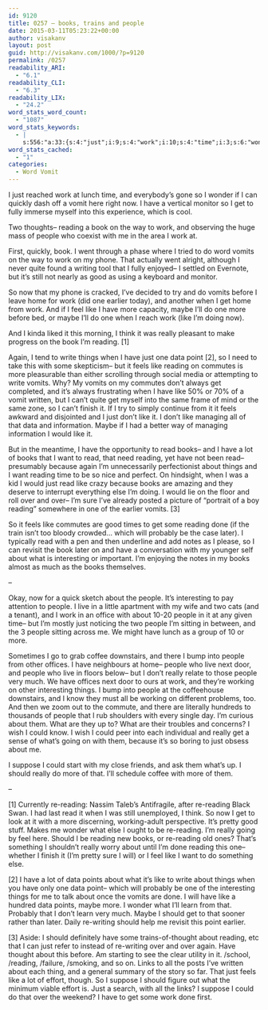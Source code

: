 ```yaml
---
id: 9120
title: 0257 – books, trains and people
date: 2015-03-11T05:23:22+00:00
author: visakanv
layout: post
guid: http://visakanv.com/1000/?p=9120
permalink: /0257
readability_ARI:
  - "6.1"
readability_CLI:
  - "6.3"
readability_LIX:
  - "24.2"
word_stats_word_count:
  - "1087"
word_stats_keywords:
  - |
    s:556:"a:33:{s:4:"just";i:9;s:4:"work";i:10;s:4:"time";i:3;s:6:"wonder";i:3;s:7:"reading";i:15;s:4:"book";i:4;s:6:"people";i:12;s:6:"vomits";i:6;s:7:"writing";i:3;s:4:"good";i:3;s:4:"home";i:3;s:7:"earlier";i:3;s:4:"feel";i:3;s:4:"like";i:13;s:5:"maybe";i:5;s:4:"i'll";i:4;s:6:"really";i:6;s:5:"write";i:3;s:6:"things";i:5;s:4:"data";i:5;s:5:"point";i:3;s:5:"feels";i:4;s:8:"commutes";i:3;s:4:"read";i:6;s:5:"books";i:6;s:4:"want";i:3;s:7:"because";i:3;s:8:"probably";i:3;s:5:"later";i:3;s:11:"interesting";i:4;s:4:"live";i:3;s:7:"working";i:3;s:7:"suppose";i:3;}";
word_stats_cached:
  - "1"
categories:
  - Word Vomit
---
```

I just reached work at lunch time, and everybody&#8217;s gone so I wonder if I can quickly dash off a vomit here right now. I have a vertical monitor so I get to fully immerse myself into this experience, which is cool. 

Two thoughts– reading a book on the way to work, and observing the huge mass of people who coexist with me in the area I work at.

First, quickly, book. I went through a phase where I tried to do word vomits on the way to work on my phone. That actually went alright, although I never quite found a writing tool that I fully enjoyed– I settled on Evernote, but it&#8217;s still not nearly as good as using a keyboard and monitor. 

So now that my phone is cracked, I&#8217;ve decided to try and do vomits before I leave home for work (did one earlier today), and another when I get home from work. And if I feel like I have more capacity, maybe I&#8217;ll do one more before bed, or maybe I&#8217;ll do one when I reach work (like I&#8217;m doing now).

And I kinda liked it this morning, I think it was really pleasant to make progress on the book I&#8217;m reading. [1] 

Again, I tend to write things when I have just one data point [2], so I need to take this with some skepticism– but it feels like reading on commutes is more pleasurable than either scrolling through social media or attempting to write vomits. Why? My vomits on my commutes don&#8217;t always get completed, and it&#8217;s always frustrating when I have like 50% or 70% of a vomit written, but I can&#8217;t quite get myself into the same frame of mind or the same zone, so I can&#8217;t finish it. If I try to simply continue from it it feels awkward and disjointed and I just don&#8217;t like it. I don&#8217;t like managing all of that data and information. Maybe if I had a better way of managing information I would like it.

But in the meantime, I have the opportunity to read books– and I have a lot of books that I want to read, that need reading, yet have not been read– presumably because again I&#8217;m unnecessarily perfectionist about things and I want reading time to be so nice and perfect. On hindsight, when I was a kid I would just read like crazy because books are amazing and they deserve to interrupt everything else I&#8217;m doing. I would lie on the floor and roll over and over– I&#8217;m sure I&#8217;ve already posted a picture of &#8220;portrait of a boy reading&#8221; somewhere in one of the earlier vomits. [3]

So it feels like commutes are good times to get some reading done (if the train isn&#8217;t too bloody crowded&#8230; which will probably be the case later). I typically read with a pen and then underline and add notes as I please, so I can revisit the book later on and have a conversation with my younger self about what is interesting or important. I&#8217;m enjoying the notes in my books almost as much as the books themselves.

–

Okay, now for a quick sketch about the people. It&#8217;s interesting to pay attention to people. I live in a little apartment with my wife and two cats (and a tenant), and I work in an office with about 10-20 people in it at any given time– but I&#8217;m mostly just noticing the two people I&#8217;m sitting in between, and the 3 people sitting across me. We might have lunch as a group of 10 or more.

Sometimes I go to grab coffee downstairs, and there I bump into people from other offices. I have neighbours at home– people who live next door, and people who live in floors below– but I don&#8217;t really relate to those people very much. We have offices next door to ours at work, and they&#8217;re working on other interesting things. I bump into people at the coffeehouse downstairs, and I know they must all be working on different problems, too. And then we zoom out to the commute, and there are literally hundreds to thousands of people that I rub shoulders with every single day. I&#8217;m curious about them. What are they up to? What are their troubles and concerns? I wish I could know. I wish I could peer into each individual and really get a sense of what&#8217;s going on with them, because it&#8217;s so boring to just obsess about me. 

I suppose I could start with my close friends, and ask them what&#8217;s up. I should really do more of that. I&#8217;ll schedule coffee with more of them. 

–

[1] Currently re-reading: Nassim Taleb&#8217;s Antifragile, after re-reading Black Swan. I had last read it when I was still unemployed, I think. So now I get to look at it with a more discerning, working-adult perspective. It&#8217;s pretty good stuff. Makes me wonder what else I ought to be re-reading. I&#8217;m really going by feel here. Should I be reading new books, or re-reading old ones? That&#8217;s something I shouldn&#8217;t really worry about until I&#8217;m done reading this one– whether I finish it (I&#8217;m pretty sure I will) or I feel like I want to do something else.

[2] I have a lot of data points about what it&#8217;s like to write about things when you have only one data point– which will probably be one of the interesting things for me to talk about once the vomits are done. I will have like a hundred data points, maybe more. I wonder what I&#8217;ll learn from that. Probably that I don&#8217;t learn very much. Maybe I should get to that sooner rather than later. Daily re-writing should help me revisit this point earlier.

[3] Aside: I should definitely have some trains-of-thought about reading, etc that I can just refer to instead of re-writing over and over again. Have thought about this before. Am starting to see the clear utility in it. /school, /reading, /failure, /smoking, and so on. Links to all the posts I&#8217;ve written about each thing, and a general summary of the story so far. That just feels like a lot of effort, though. So I suppose I should figure out what the minimum viable effort is. Just a search, with all the links? I suppose I could do that over the weekend? I have to get some work done first.
